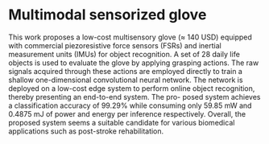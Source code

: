 # Multimodal sensorized glove
This work proposes a low-cost multisensory glove
(≈ 140 USD) equipped with commercial piezoresistive force
sensors (FSRs) and inertial measurement units (IMUs) for object
recognition. A set of 28 daily life objects is used to evaluate the
glove by applying grasping actions. The raw signals acquired
through these actions are employed directly to train a shallow
one-dimensional convolutional neural network. The network is
deployed on a low-cost edge system to perform online object
recognition, thereby presenting an end-to-end system. The pro-
posed system achieves a classification accuracy of 99.29% while
consuming only 59.85 mW and 0.4875 mJ of power and energy
per inference respectively. Overall, the proposed system seems
a suitable candidate for various biomedical applications such as
post-stroke rehabilitation.
